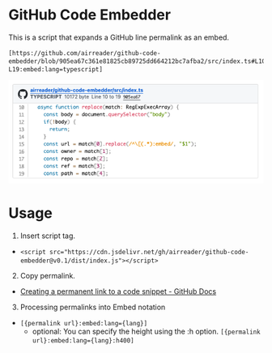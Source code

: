 # GitHub Code Embedder
This is a script that expands a GitHub line permalink as an embed.
```
[https://github.com/airreader/github-code-embedder/blob/905ea67c361e81825cb89725dd664212bc7afba2/src/index.ts#L10-L19:embed:lang=typescript]
```
![alt text](screenshot.png)

# Usage
1. Insert script tag.
  - `<script src="https://cdn.jsdelivr.net/gh/airreader/github-code-embedder@v0.1/dist/index.js"></script>`
2. Copy permalink.
  - [Creating a permanent link to a code snippet - GitHub Docs](https://docs.github.com/get-started/writing-on-github/working-with-advanced-formatting/creating-a-permanent-link-to-a-code-snippet)
3. Processing permalinks into Embed notation
  - `[{permalink url}:embed:lang={lang}]`
    - optional: You can specify the height using the :h option. `[{permalink url}:embed:lang={lang}:h400]`